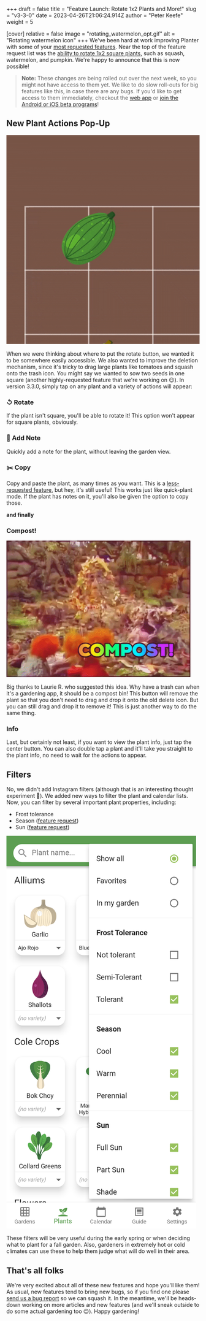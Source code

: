 +++
draft = false
title = "Feature Launch: Rotate 1x2 Plants and More!"
slug = "v3-3-0"
date = 2023-04-26T21:06:24.914Z
author = "Peter Keefe"
weight = 5

[cover]
relative = false
image = "rotating_watermelon_opt.gif"
alt = "Rotating watermelon icon"
+++
We've been hard at work improving Planter with some of your [most requested features](https://planter.garden/requests). Near the top of the feature request list was the [ability to rotate 1x2 square plants](https://planter.garden/requests/id5kRLEZHtJoWiIYMeYM), such as squash, watermelon, and pumpkin. We're happy to announce that this is now possible!

> **Note:** These changes are being rolled out over the next week, so you might not have access to them yet. We like to do slow roll-outs for big features like this, in case there are any bugs. If you'd like to get access to them immediately, checkout the [web app](https://planter.garden/gardens) or [join the Android or iOS beta programs](https://info.planter.garden/connect/beta/)!

## New Plant Actions Pop-Up

![Screenshot showing the new user interface.](rotate_watermelon_screenshot.gif "Rotating a 1x2 watermelon using the new actions that appear upon tapping on a plant.")

When we were thinking about where to put the rotate button, we wanted it to be somewhere easily accessible. We also wanted to improve the deletion mechanism, since it's tricky to drag large plants like tomatoes and squash onto the trash icon. You might say we wanted to sow two seeds in one square (another highly-requested feature that we're working on 😉). In version 3.3.0, simply tap on any plant and a variety of actions will appear:

### ↺ Rotate

If the plant isn't square, you'll be able to rotate it! This option won't appear for square plants, obviously. 

### 📝 Add Note

Quickly add a note for the plant, without leaving the garden view.

### ✂️ Copy

Copy and paste the plant, as many times as you want. This is a [less-requested feature](https://planter.garden/requests/87w6TAixgMjAHy8cQQjp), but hey, it's still useful! This works just like quick-plant mode. If the plant has notes on it, you'll also be given the option to copy those.

**and finally**

### Compost!

![Compost puppet.](compost.gif)

Big thanks to Laurie R. who suggested this idea. Why have a trash can when it's a gardening app, it should be a compost bin! This button will remove the plant so that you don't need to drag and drop it onto the old delete icon. But you can still drag and drop it to remove it! This is just another way to do the same thing. 

### Info

Last, but certainly not least, if you want to view the plant info, just tap the center button. You can also double tap a plant and it'll take you straight to the plant info, no need to wait for the actions to appear.

## Filters

No, we didn't add Instagram filters (although that is an interesting thought experiment 🤔). We added new ways to filter the plant and calendar lists. Now, you can filter by several important plant properties, including:

* Frost tolerance
* Season ([feature request](https://planter.garden/requests/l9kiWrDNu1TnewOHEpat))
* Sun ([feature request](https://planter.garden/requests/snqWbvXuzWlDmi1PaFYO))

![Screenshot showing the new filters in the app.](screenshot_20230426-164413.png "All the new filters in the app!")

These filters will be very useful during the early spring or when deciding what to plant for a fall garden. Also, gardeners in extremely hot or cold climates can use these to help them judge what will do well in their area.

## That's all folks

We're very excited about all of these new features and hope you'll like them! As usual, new features tend to bring new bugs, so if you find one please [send us a bug report](https://info.planter.garden/connect/contact-us/) so we can squash it. In the meantime, we'll be heads-down working on more articles and new features (and we'll sneak outside to do some actual gardening too 😉). Happy gardening!